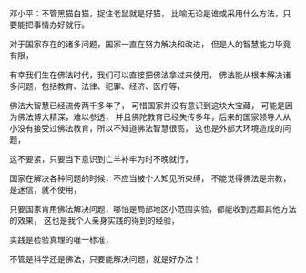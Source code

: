邓小平：不管黑猫白猫，捉住老鼠就是好猫，
比喻无论是谁或采用什么方法，只要能把事情办好就行。

对于国家存在的诸多问题，国家一直在努力解决和改进，
但是人的智慧能力毕竟有限，

有幸我们生在佛法时代，我们可以直接把佛法拿过来使用，
佛法能从根本解决诸多问题，包括教育、法律、犯罪、经济、医疗等，

佛法大智慧已经流传两千多年了，
可惜国家并没有意识到这块大宝藏，
可能是因为佛法博大精深，难以参透，
并且佛陀教育已经失传多年，后来的国家领导人从小没有接受过佛法教育，所以不知道佛法智慧很高，
这也是外部大环境造成的问题，

这不要紧，只要当下意识到亡羊补牢为时不晚就行，

国家在解决各种问题的时候，不应当被个人知见所束缚，
不能觉得佛法是宗教，是迷信，就不使用，

只要国家肯用佛法解决问题，哪怕是局部地区小范围实验，都能收到远超其他方法的效果，
这也是我个人亲身实践的得到的经验，

实践是检验真理的唯一标准，

不管是科学还是佛法，只要能解决问题，就是好办法！